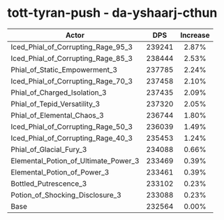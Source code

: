 # tott-tyran-push - da-yshaarj-cthun
| Actor | DPS | Increase |
|---|:---:|:---:|
|Iced_Phial_of_Corrupting_Rage_95_3|239241|2.87%|
|Iced_Phial_of_Corrupting_Rage_85_3|238444|2.53%|
|Phial_of_Static_Empowerment_3|237785|2.24%|
|Iced_Phial_of_Corrupting_Rage_70_3|237458|2.10%|
|Phial_of_Charged_Isolation_3|237435|2.09%|
|Phial_of_Tepid_Versatility_3|237320|2.05%|
|Phial_of_Elemental_Chaos_3|236744|1.80%|
|Iced_Phial_of_Corrupting_Rage_50_3|236039|1.49%|
|Iced_Phial_of_Corrupting_Rage_40_3|235453|1.24%|
|Phial_of_Glacial_Fury_3|234088|0.66%|
|Elemental_Potion_of_Ultimate_Power_3|233469|0.39%|
|Elemental_Potion_of_Power_3|233461|0.39%|
|Bottled_Putrescence_3|233102|0.23%|
|Potion_of_Shocking_Disclosure_3|233088|0.23%|
|Base|232564|0.00%|
